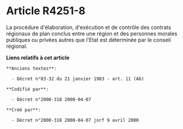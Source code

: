 # Article R4251-8

La procédure d'élaboration, d'exécution et de contrôle des contrats régionaux de plan conclus entre une région et des
personnes morales publiques ou privées autres que l'Etat est déterminée par le conseil régional.

**Liens relatifs à cet article**

	**Anciens textes**:

	  - Décret n°83-32 du 21 janvier 1983 - art. 11 (Ab)

	**Codifié par**:

	  - Décret n°2000-318 2000-04-07

	**Créé par**:

	  - Décret n°2000-318 2000-04-07 jorf 9 avril 2000
